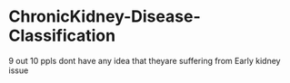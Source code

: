 # ChronicKidney-Disease-Classification


9 out 10 ppls dont have any idea that theyare suffering from Early kidney issue


